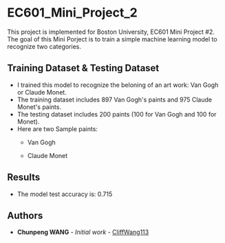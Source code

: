 # EC601_Mini_Project_2
This project is implemented for Boston University, EC601 Mini Project #2. The goal of this Mini Porject is to train a simple machine learning model to recognize two categories.

## Training Dataset & Testing Dataset

- I trained this model to recognize the beloning of an art work: Van Gogh or Claude Monet.
- The training dataset includes 897 Van Gogh's paints and 975 Claude Monet's paints.
- The testing dataset includes 200 paints (100 for Van Gogh and 100 for Monet).
- Here are two Sample paints:
	- Van Gogh

	- Claude Monet

## Results

* The model test accuracy is: 0.715

## Authors

* **Chunpeng WANG** - *Initial work* - [CliffWang113](https://github.com/CliffWang113)
